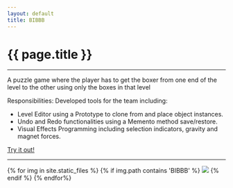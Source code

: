 ```yaml
---
layout: default
title: BIBBB
---
```

# {{ page.title }}

---

A puzzle game where the player has to get the boxer from one end of the level to the other using only the boxes in that level

Responsibilities:
Developed tools for the team including:
+ Level Editor using a Prototype to clone from and place object instances.
+ Undo and Redo functionalities using a Memento method save/restore.
+ Visual Effects Programming including selection indicators, gravity and magnet forces. 

[Try it out!]("http://games.digipen.edu/downloads/bibbb")

---

{% for img in site.static_files %}
    {% if img.path contains 'BIBBB' %}
        <img src="{{ img.path }}">
    {% endif %}
{% endfor%}